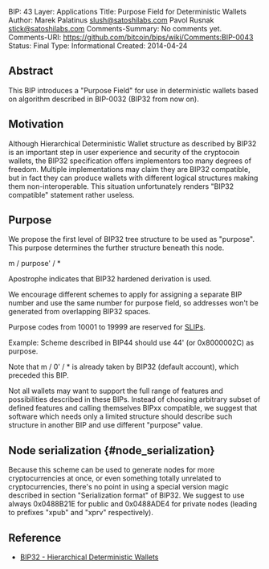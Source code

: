 BIP: 43
Layer: Applications
Title: Purpose Field for Deterministic Wallets
Author: Marek Palatinus <slush@satoshilabs.com>
Pavol Rusnak <stick@satoshilabs.com>
Comments-Summary: No comments yet.
Comments-URI: https://github.com/bitcoin/bips/wiki/Comments:BIP-0043
Status: Final
Type: Informational
Created: 2014-04-24

## Abstract

This BIP introduces a \"Purpose Field\" for use in deterministic wallets
based on algorithm described in BIP-0032 (BIP32 from now on).

## Motivation

Although Hierarchical Deterministic Wallet structure as described by
BIP32 is an important step in user experience and security of the
cryptocoin wallets, the BIP32 specification offers implementors too many
degrees of freedom. Multiple implementations may claim they are BIP32
compatible, but in fact they can produce wallets with different logical
structures making them non-interoperable. This situation unfortunately
renders \"BIP32 compatible\" statement rather useless.

## Purpose

We propose the first level of BIP32 tree structure to be used as
\"purpose\". This purpose determines the further structure beneath this
node.

m / purpose' / *

Apostrophe indicates that BIP32 hardened derivation is used.

We encourage different schemes to apply for assigning a separate BIP
number and use the same number for purpose field, so addresses won\'t be
generated from overlapping BIP32 spaces.

Purpose codes from 10001 to 19999 are reserved for
[SLIPs](https://github.com/satoshilabs/slips "wikilink").

Example: Scheme described in BIP44 should use 44\' (or 0x8000002C) as
purpose.

Note that m / 0\' / \* is already taken by BIP32 (default account),
which preceded this BIP.

Not all wallets may want to support the full range of features and
possibilities described in these BIPs. Instead of choosing arbitrary
subset of defined features and calling themselves BIPxx compatible, we
suggest that software which needs only a limited structure should
describe such structure in another BIP and use different \"purpose\"
value.

## Node serialization {#node_serialization}

Because this scheme can be used to generate nodes for more
cryptocurrencies at once, or even something totally unrelated to
cryptocurrencies, there\'s no point in using a special version magic
described in section \"Serialization format\" of BIP32. We suggest to
use always 0x0488B21E for public and 0x0488ADE4 for private nodes
(leading to prefixes \"xpub\" and \"xprv\" respectively).

## Reference

-   [BIP32 - Hierarchical Deterministic
Wallets](bip-0032.mediawiki "wikilink")
